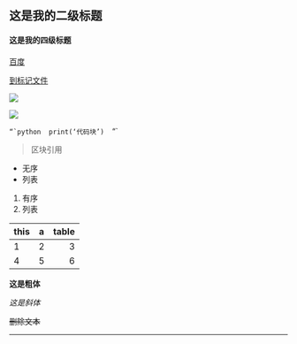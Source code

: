 ## 这是我的二级标题

#### 这是我的四级标题

 [百度](http://baidu.com)

[到标记文件](README.md)

![](fu\photo.jpg)

![](https://img2.baidu.com/it/u=3884696342,748367806&fm=26&fmt=auto&gp=0.jpg)

```“`python 
print(‘代码块’) 
```“` 

> 区块引用 

- 无序
- 列表

1. 有序
2. 列表


| this       | a           | table  |
| ---------- |:-----------:| ------:|
|     1      |      2      |    3   |
|     4      |      5      |    6   |


**这是粗体**

*这是斜体*

~~删除文本~~

***

